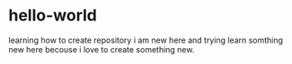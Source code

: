 # hello-world
learning how to create repository
i am new here and trying learn somthing new here becouse i love to create something new.
